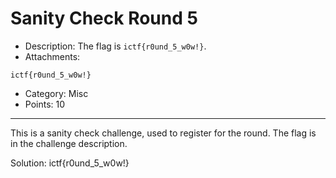 # Sanity Check Round 5

- Description: The flag is `ictf{r0und_5_w0w!}`.
- Attachments:

```
ictf{r0und_5_w0w!}
```

- Category: Misc
- Points: 10

---

This is a sanity check challenge, used to register for the round. The flag is in the challenge description.

Solution: ictf{r0und_5_w0w!}